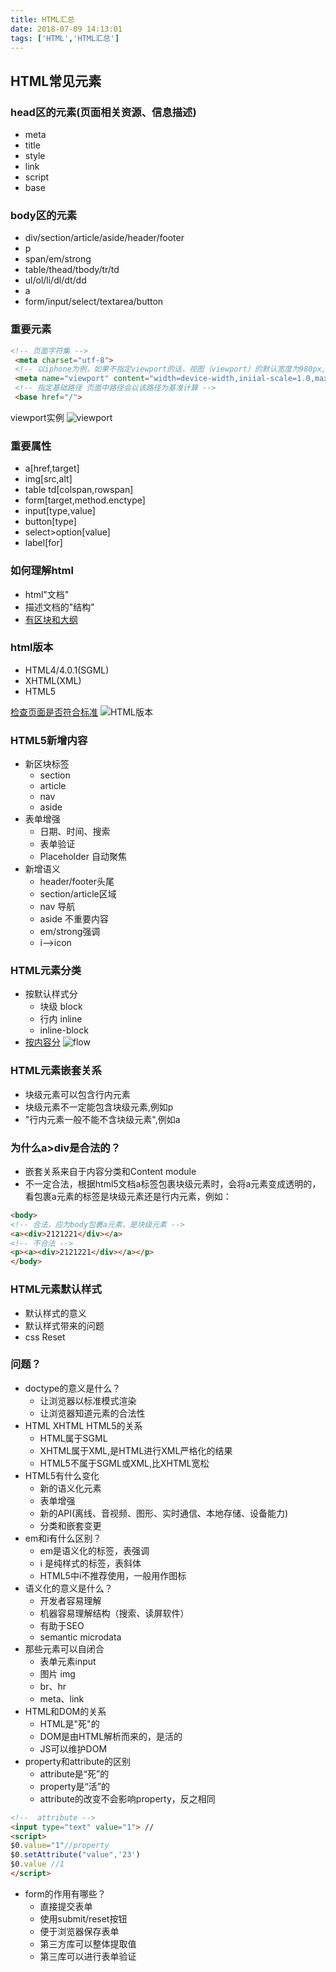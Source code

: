 ```yaml
---
title: HTML汇总
date: 2018-07-09 14:13:01
tags: ['HTML','HTML汇总']
---
```

## HTML常见元素
### head区的元素(页面相关资源、信息描述)
- meta
- title
- style
- link
- script
- base

### body区的元素
- div/section/article/aside/header/footer
- p
- span/em/strong
- table/thead/tbody/tr/td
- ul/ol/li/dl/dt/dd
- a
- form/input/select/textarea/button

### 重要元素
```html
<!-- 页面字符集 -->
 <meta charset="utf-8"> 
 <!-- 以iphone为例，如果不指定viewport的话，视图（viewport）的默认宽度为980px,加viewport来适配移动端 -->
 <meta name="viewport" content="width=device-width,iniial-scale=1.0,maximum-scale=1.0,user-scalable=no"> 
 <!-- 指定基础路径 页面中路径会以该路径为基准计算 -->
 <base href="/"> 
```
viewport实例
![viewport](viewport.jpg)
### 重要属性
- a[href,target]
- img[src,alt]
- table td[colspan,rowspan]
- form[target,method.enctype]
- input[type,value]
- button[type]
- select>option[value]
- label[for]

### 如何理解html
- html"文档"
- 描述文档的"结构"
- [有区块和大纲](http://h50.github.io)

### html版本
- HTML4/4.0.1(SGML)
- XHTML(XML)
- HTML5

[检查页面是否符合标准](http://validator.w3.org/#validate_by_upload)
![HTML版本](HTML版本.jpg)

### HTML5新增内容
- 新区块标签
    - section
    - article
    - nav
    - aside
- 表单增强
    - 日期、时间、搜索
    - 表单验证
    - Placeholder 自动聚焦
- 新增语义
    - header/footer头尾
    - section/article区域
    - nav 导航
    - aside 不重要内容
    - em/strong强调
    - i-->icon

### HTML元素分类
- 按默认样式分
    - 块级 block
    - 行内 inline
    - inline-block
- [按内容分](https://www.w3.org/TR/html5/dom.html#kinds-of-content)
![flow](flow.jpg)

### HTML元素嵌套关系
- 块级元素可以包含行内元素
- 块级元素不一定能包含块级元素,例如p
- "行内元素一般不能不含块级元素",例如a

### 为什么a>div是合法的？
- 嵌套关系来自于内容分类和Content module
- 不一定合法，根据html5文档a标签包裹块级元素时，会将a元素变成透明的，看包裹a元素的标签是块级元素还是行内元素，例如：

```html
<body>
<!-- 合法，应为body包裹a元素，是块级元素 -->
<a><div>2121221</div></a>
<!-- 不合法 -->
<p><a><div>2121221</div></a></p>
</body>
```

### HTML元素默认样式
- 默认样式的意义
- 默认样式带来的问题
- css Reset

### 问题？
- doctype的意义是什么？
     - 让浏览器以标准模式渲染
     - 让浏览器知道元素的合法性
- HTML XHTML HTML5的关系
    - HTML属于SGML
    - XHTML属于XML,是HTML进行XML严格化的结果
    - HTML5不属于SGML或XML,比XHTML宽松
- HTML5有什么变化
    - 新的语义化元素
    - 表单增强
    - 新的API(离线、音视频、图形、实时通信、本地存储、设备能力)
    - 分类和嵌套变更
- em和i有什么区别？
    - em是语义化的标签，表强调
    - i 是纯样式的标签，表斜体
    - HTML5中i不推荐使用，一般用作图标
- 语义化的意义是什么？
    - 开发者容易理解
    - 机器容易理解结构（搜索、读屏软件）
    - 有助于SEO
    - semantic microdata
- 那些元素可以自闭合
    - 表单元素input
    - 图片 img
    - br、hr
    - meta、link
- HTML和DOM的关系
    - HTML是"死"的
    - DOM是由HTML解析而来的，是活的
    - JS可以维护DOM
- property和attribute的区别
    - attribute是“死”的
    - property是“活”的
    - attribute的改变不会影响property，反之相同
```html
<!--  attribute -->
<input type="text" value="1"> //
<script>
$0.value="1"//property
$0.setAttribute("value",'23')
$0.value //1
</script>
```
- form的作用有哪些？
    - 直接提交表单
    - 使用submit/reset按钮
    - 便于浏览器保存表单
    - 第三方库可以整体提取值
    - 第三库可以进行表单验证
